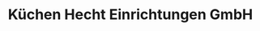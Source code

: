 ---
title: "Küchen Hecht Einrichtungen GmbH"
url: /bad-klosterlausnitz/kuechen-hecht-einrichtungen-gmbh/
shop: Küchen
---